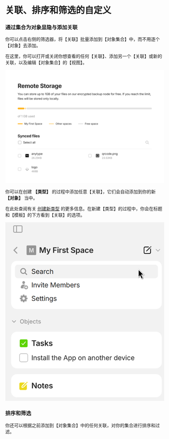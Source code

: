 # 关联、排序和筛选的自定义

### 通过集合为对象显隐与添加关联

你可以点击右侧的筛选器，将【关联】批量添加到【对象集合】中，而不用逐个【对象】去添加。

在这里，你可以打开或关闭你想查看的任何【关联】、添加另一个【关联】或新的关联，以及编辑【对象集合】的【视图】。

![](<../../../.gitbook/assets/image (16).png>)

你可以在创建 **【类型】** 的过程中添加任意【关联】，它们会自动添加到你的新 **【对象】** 当中。

在此处查阅有关 [创建新类型](../types/create-a-new-type.md "mention") 的更多信息。在新建【类型】的过程中，你会在标题和【模板】的下方看到【关联】的选项。

![](<../../../.gitbook/assets/image (1) (1).png>)

### 排序和筛选

你还可以根据之前添加到【对象集合】中的任何关联，对你的集合进行排序和过滤。
